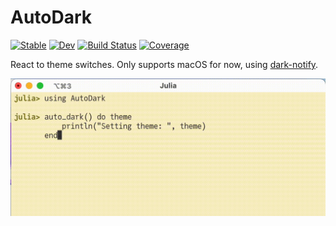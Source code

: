 # AutoDark

[![Stable](https://img.shields.io/badge/docs-stable-blue.svg)](https://jagot.github.io/AutoDark.jl/stable/)
[![Dev](https://img.shields.io/badge/docs-dev-blue.svg)](https://jagot.github.io/AutoDark.jl/dev/)
[![Build Status](https://github.com/jagot/AutoDark.jl/actions/workflows/CI.yml/badge.svg?branch=main)](https://github.com/jagot/AutoDark.jl/actions/workflows/CI.yml?query=branch%3Amain)
[![Coverage](https://codecov.io/gh/jagot/AutoDark.jl/branch/main/graph/badge.svg)](https://codecov.io/gh/jagot/AutoDark.jl)

React to theme switches. Only supports macOS for now, using
[dark-notify](https://github.com/cormacrelf/dark-notify).

![AutoDark.jl demo](./demo.gif)
